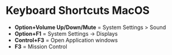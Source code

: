 # Keyboard Shortcuts MacOS

- **Option+Volume Up/Down/Mute** = System Settings > Sound<br>
- **Option+F1** = System Settings -> Displays
- **Control+F3** = Open Application windows
- **F3** = Mission Control
